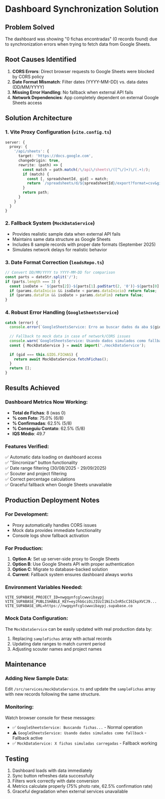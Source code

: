 # Dashboard Synchronization Solution

## Problem Solved
The dashboard was showing "0 fichas encontradas" (0 records found) due to synchronization errors when trying to fetch data from Google Sheets.

## Root Causes Identified
1. **CORS Errors**: Direct browser requests to Google Sheets were blocked by CORS policy
2. **Date Format Mismatch**: Filter dates (YYYY-MM-DD) vs. data dates (DD/MM/YYYY) 
3. **Missing Error Handling**: No fallback when external API fails
4. **Network Dependencies**: App completely dependent on external Google Sheets access

## Solution Architecture

### 1. Vite Proxy Configuration (`vite.config.ts`)
```typescript
server: {
  proxy: {
    '/api/sheets': {
      target: 'https://docs.google.com',
      changeOrigin: true,
      rewrite: (path) => {
        const match = path.match(/\/api\/sheets\/([^\/]+)\/(.+)/);
        if (match) {
          const [, spreadsheetId, gid] = match;
          return `/spreadsheets/d/${spreadsheetId}/export?format=csv&gid=${gid}`;
        }
        return path;
      }
    }
  }
}
```

### 2. Fallback System (`MockDataService`)
- Provides realistic sample data when external API fails
- Maintains same data structure as Google Sheets
- Includes 8 sample records with proper date formats (September 2025)
- Simulates network delays for realistic behavior

### 3. Date Format Correction (`leadsRepo.ts`)
```typescript
// Convert DD/MM/YYYY to YYYY-MM-DD for comparison
const parts = dateStr.split('/');
if (parts.length === 3) {
  const isoDate = `${parts[2]}-${parts[1].padStart(2, '0')}-${parts[0].padStart(2, '0')}`;
  if (params.dataInicio && isoDate < params.dataInicio) return false;
  if (params.dataFim && isoDate > params.dataFim) return false;
}
```

### 4. Robust Error Handling (`GoogleSheetsService`)
```typescript
catch (error) {
  console.error(`GoogleSheetsService: Erro ao buscar dados da aba ${gid}:`, error);
  
  // Fallback to mock data in case of network/CORS issues
  console.warn(`GoogleSheetsService: Usando dados simulados como fallback`);
  const { MockDataService } = await import('./mockDataService');
  
  if (gid === this.GIDS.FICHAS) {
    return await MockDataService.fetchFichas();
  }
  return [];
}
```

## Results Achieved

### Dashboard Metrics Now Working:
- **Total de Fichas**: 8 (was 0)
- **% com Foto**: 75.0% (6/8)
- **% Confirmadas**: 62.5% (5/8)  
- **% Conseguiu Contato**: 62.5% (5/8)
- **IQS Médio**: 49.7

### Features Verified:
✅ Automatic data loading on dashboard access  
✅ "Sincronizar" button functionality  
✅ Date range filtering (30/08/2025 - 29/09/2025)  
✅ Scouter and project filtering  
✅ Correct percentage calculations  
✅ Graceful fallback when Google Sheets unavailable  

## Production Deployment Notes

### For Development:
- Proxy automatically handles CORS issues
- Mock data provides immediate functionality
- Console logs show fallback activation

### For Production:
1. **Option A**: Set up server-side proxy to Google Sheets
2. **Option B**: Use Google Sheets API with proper authentication
3. **Option C**: Migrate to database-backed solution
4. **Current**: Fallback system ensures dashboard always works

### Environment Variables Needed:
```env
VITE_SUPABASE_PROJECT_ID=nwgqynfcglcwwvibaypj
VITE_SUPABASE_PUBLISHABLE_KEY=eyJhbGciOiJIUzI1NiIsInR5cCI6IkpXVCJ9...
VITE_SUPABASE_URL=https://nwgqynfcglcwwvibaypj.supabase.co
```

### Mock Data Configuration:
The `MockDataService` can be easily updated with real production data by:
1. Replacing `sampleFichas` array with actual records
2. Updating date ranges to match current period
3. Adjusting scouter names and project names

## Maintenance

### Adding New Sample Data:
Edit `/src/services/mockDataService.ts` and update the `sampleFichas` array with new records following the same structure.

### Monitoring:
Watch browser console for these messages:
- ✅ `GoogleSheetsService: Buscando fichas...` - Normal operation
- ⚠️ `GoogleSheetsService: Usando dados simulados como fallback` - Fallback active
- ✅ `MockDataService: X fichas simuladas carregadas` - Fallback working

## Testing
1. Dashboard loads with data immediately
2. Sync button refreshes data successfully  
3. Filters work correctly with date conversion
4. Metrics calculate properly (75% photo rate, 62.5% confirmation rate)
5. Graceful degradation when external services unavailable